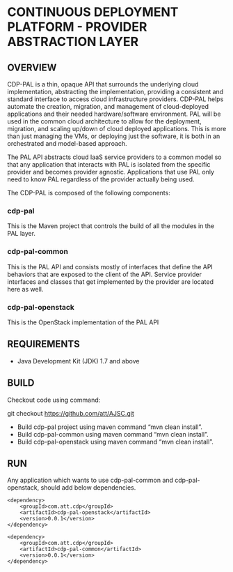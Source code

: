 # CONTINUOUS DEPLOYMENT PLATFORM - PROVIDER ABSTRACTION LAYER

## OVERVIEW

CDP-PAL is a thin, opaque API that surrounds the underlying cloud implementation, abstracting the implementation, providing a consistent and standard interface to access cloud infrastructure providers. CDP-PAL helps automate the creation, migration, and management of cloud-deployed applications and their needed hardware/software environment.
PAL will be used in the common cloud architecture to allow for the deployment, migration, and scaling up/down of cloud deployed applications.
This is more than just managing the VMs, or deploying just the software, it is both in an orchestrated and model-based approach.

The PAL API abstracts cloud IaaS service providers to a common model so that any application that interacts with PAL is isolated from the specific provider and becomes provider agnostic.  Applications that use PAL only need to know PAL regardless of the provider actually being used.

The CDP-PAL is composed of the following components:
### cdp-pal
This is the Maven project that controls the build of all the modules in the PAL layer.

### cdp-pal-common
This is the PAL API and consists mostly of interfaces that define the API behaviors that are exposed to the client of the API. Service provider interfaces and classes that get implemented by the provider are located here as well.

### cdp-pal-openstack
This is the OpenStack implementation of the PAL API


## REQUIREMENTS

* Java Development Kit (JDK) 1.7 and above


## BUILD
Checkout code using command:

git checkout https://github.com/att/AJSC.git

* Build cdp-pal project using maven command “mvn clean install”.
* Build cdp-pal-common using maven command “mvn clean install”.
* Build cdp-pal-openstack using maven command “mvn clean install”.


## RUN

Any application which wants to use cdp-pal-common and cdp-pal-openstack,
should add below dependencies.
```
<dependency> 
	<groupId>com.att.cdp</groupId> 
	<artifactId>cdp-pal-openstack</artifactId> 
	<version>0.0.1</version> 
</dependency>

<dependency> 
	<groupId>com.att.cdp</groupId> 
	<artifactId>cdp-pal-common</artifactId> 
	<version>0.0.1</version> 
</dependency>
```

